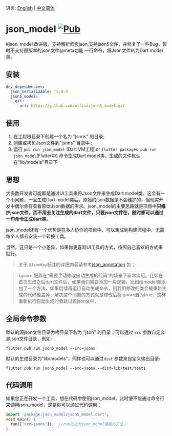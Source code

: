 
语言: [English](README.md) | [中文简体](README-ZH.md)


# json_model [![Pub](https://img.shields.io/pub/v/json_model.svg?style=flat-square)](https://pub.dartlang.org/packages/json_model)

#json_model 改进版，支持解析嵌套json,支持json5文件，并修复了一些Bug，暂时不支持原版本的json文件@meta功能
一行命令，将Json文件转为Dart model类。

## 安装

```yaml
dev_dependencies: 
  json_serializable: ^5.0.0
  json5_model:
    git:
      url: https://github.com/wilinz/json5_model.git
```

## 使用

1. 在工程根目录下创建一个名为 "jsons" 的目录;
2. 创建或拷贝Json文件到"jsons" 目录中 ;
3. 运行 `pub run json_model` (Dart VM工程)or `flutter packages pub run json_model`(Flutter中) 命令生成Dart model类，生成的文件默认在"lib/models"目录下

## 思想

大多数开发者可能都是通过UI工具来将Json文件来生成Dart model类。这会有一个小问题，一旦生成Dart model类后，原始的json数据是不会维护的，但现实开发中偶尔会有查看原始Json数据的需求。json_model的主要思路就是项目中**只维护json文件，而不用去关注生成的dart文件，只要json文件在，随时都可以通过一句命令生成dart类**。

json_model还有一个优势是在多人协作的项目中，可以集成到构建流程中，无需每个人都去安装一个转换工具。

当然，这只是一个小差异，如果你更喜欢UI工具的方式，按照自己喜欢的方式来就行。

> 关于 `@JsonKey`标注的详细内容请参考[json_annotation](https://pub.dev/packages/json_annotation) 包；

> `ignore` 配置在“需要手动修改自动生成的代码”的场景下非常实用。比如在首次生成之后dart文件后，如果我们需要添加一些逻辑，比如给model类添加了一个方法，如果后续再运行自动生成命令，则我们修改的类会被重新生成的代码覆盖掉，解决这个问题的方式就是修改后将ignore置为true，这样重新执行自动生成时会跳过该json文件。

##  全局命令参数

默认的源json文件目录为根目录下名为 "json" 的目录；可以通过 `src` 参数自定义源json文件目录，例如:

```shell
flutter pub run json5_model --src=jsons
```

默认的生成目录为"lib/models"，同样也可以通过`dist` 参数来自定义输出目录:

```shell
flutter pub run json5_model --src=jsons --dist=lib/test/test1
```

## 代码调用

如果您正在开发一个工具，想在代码中使用json_model，此时便不能通过命令行来调用json_model，这是你可以通过代码调用：

```dart
import 'package:json_model/json5_model.dart';
void main() {
  run(['src=jsons']);  //run方法为json_model暴露的方法；
}
```

